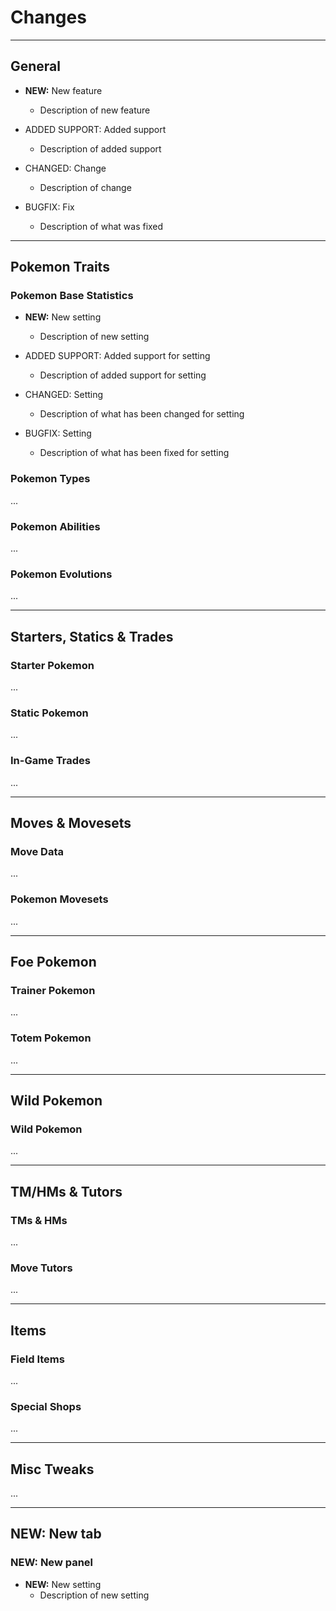 # Changes

---
## General

- **NEW:** New feature
    - Description of new feature

- ADDED SUPPORT: Added support
    - Description of added support

- CHANGED: Change
    - Description of change

- BUGFIX: Fix
    - Description of what was fixed

---
## Pokemon Traits

### Pokemon Base Statistics

- **NEW:** New setting
    - Description of new setting

- ADDED SUPPORT: Added support for setting
    - Description of added support for setting

- CHANGED: Setting
    - Description of what has been changed for setting

- BUGFIX: Setting
    - Description of what has been fixed for setting

### Pokemon Types

...

### Pokemon Abilities

...

### Pokemon Evolutions

...

---
## Starters, Statics & Trades

### Starter Pokemon

...

### Static Pokemon

...

### In-Game Trades

...

---
## Moves & Movesets

### Move Data

...

### Pokemon Movesets

...

---
## Foe Pokemon

### Trainer Pokemon

...

### Totem Pokemon

...

---
## Wild Pokemon

### Wild Pokemon

...

---
## TM/HMs & Tutors

### TMs & HMs

...

### Move Tutors

...

---
## Items

### Field Items

...

### Special Shops

...

---
## Misc Tweaks

...

---
## **NEW:** New tab

### **NEW:** New panel

- **NEW:** New setting
    - Description of new setting
